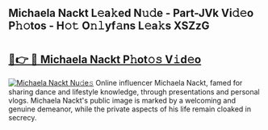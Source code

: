## Michaela Nackt L𝚎a𝚔ed N𝚞𝚍e - Part-JVk Vi𝚍𝚎o P𝚑𝚘tos - H𝚘𝚝 O𝚗𝚕yf𝚊ns L𝚎a𝚔s XSZzG

# <h2><a href="http://kfcf1l.oniu.top/?m=Michaela+Nackt">🔗👉 🔴 Michaela Nackt P𝚑ot𝚘𝚜 V𝚒d𝚎o</a></h2>

[![Michaela Nackt Nu𝚍e𝚜](https://i.imgur.com/0qMVB7G.gif)](http://kfcf1l.oniu.top/?m=Michaela+Nackt)
Online influencer Michaela Nackt, famed for sharing dance and lifestyle knowledge, through presentations and personal vlogs. Michaela Nackt's public image is marked by a welcoming and genuine demeanor, while the private aspects of his life remain cloaked in secrecy.  
